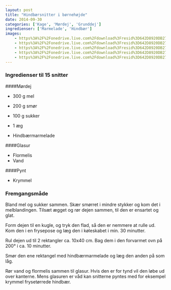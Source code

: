 ```yaml
---
layout: post
title: "Hindbærsnitter i børnehøjde"
date: 2014-09-30
categories: ['Kage', 'Mørdej', 'Grunddej']
ingredienser: ['Marmelade', 'Hindbær']
images:
    - https%3A%2F%2Fonedrive.live.com%2Fdownload%3Fresid%3D642D8920DB2784EE!126208
    - https%3A%2F%2Fonedrive.live.com%2Fdownload%3Fresid%3D642D8920DB2784EE!126209
    - https%3A%2F%2Fonedrive.live.com%2Fdownload%3Fresid%3D642D8920DB2784EE!126214
    - https%3A%2F%2Fonedrive.live.com%2Fdownload%3Fresid%3D642D8920DB2784EE!126213
    - https%3A%2F%2Fonedrive.live.com%2Fdownload%3Fresid%3D642D8920DB2784EE!126215
---
```


### Ingredienser til 15 snitter
####Mørdej
-   300 g mel
-   200 g smør
-   100 g sukker
-   1 æg

-  Hindbærmarmelade 

####Glasur
-   Flormelis 
-   Vand

####Pynt
-   Krymmel

### Fremgangsmåde
Bland mel og sukker sammen. Skær smørret i mindre stykker og kom det i melblandingen. Tilsæt ægget og rør dejen sammen, til den er ensartet og glat.

Form dejen til en kugle, og tryk den flad, så den er nemmere at rulle ud. Kom den i en frysepose og læg den i køleskabet i min. 30 minutter.

Rul dejen ud til 2 rektangler ca. 10x40 cm. Bag dem i den forvarmet ovn på 200&deg; i ca. 10 minutter.

Smør den ene rektangel med hindbærmarmelade og læg den anden på som låg. 

Rør vand og flormelis sammen til glasur. Hvis den er for tynd vil den løbe ud over kanterne. Mens glasuren er våd kan snitterne pyntes med for eksempel krymmel frysetørrede hindbær.
